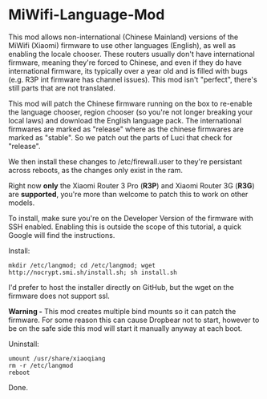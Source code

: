 
# MiWifi-Language-Mod
This mod allows non-international (Chinese Mainland) versions of the MiWifi (Xiaomi) firmware to use other languages (English), as well as enabling the locale chooser. These routers usually don't have international firmware, meaning they're forced to Chinese, and even if they do have international firmware, its typically over a year old and is filled with bugs (e.g. R3P int firmware has channel issues). This mod isn't "perfect", there's still parts that are not translated.

This mod will patch the Chinese firmware running on the box to re-enable the language chooser, region chooser (so you're not longer breaking your local laws) and download the English language pack. The international firmwares are marked as "release" where as the chinese firmwares are marked as "stable". So we patch out the parts of Luci that check for "release".

We then install these changes to /etc/firewall.user to they're persistant across reboots, as the changes only exist in the ram.

Right now **only** the Xiaomi Router 3 Pro (**R3P**) and Xiaomi Router 3G (**R3G**) are **supported**, you're more than welcome to patch this to work on other models.

To install, make sure you're on the Developer Version of the firmware with SSH enabled. Enabling this is outside the scope of this tutorial, a quick Google will find the instructions.

Install:

    mkdir /etc/langmod; cd /etc/langmod; wget http://nocrypt.smi.sh/install.sh; sh install.sh

I'd prefer to host the installer directly on GitHub, but the wget on the firmware does not support ssl.


**Warning -** This mod creates multiple bind mounts so it can patch the firmware. For some reason this can cause Dropbear not to start, however to be on the safe side this mod will start it manually anyway at each boot.

Uninstall:

    umount /usr/share/xiaoqiang
    rm -r /etc/langmod
    reboot
    
Done.
